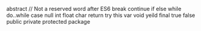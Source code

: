 abstract // Not a reserved word after ES6
break
continue
if
else
while
do..while
case
null
int
float
char
return
try
this
var
void
yeild
final
true
false
public
private
protected
package

